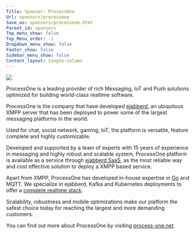 ```yaml
---
Title: Sponsor: ProcessOne
Url: sponsors/processone
Save_as: sponsors/processone.html
Parent_id: sponsors
Top_menu_show: false
Top_Menu_order: -1
Dropdown_menu_show: false
Footer_show: false
Sidebar_menu_show: false
Content_layout: single-column
---
```


![](/images/logos/process-one.png)

ProcessOne is a leading provider of rich Messaging, IoT and Push solutions optimized for building world-class realtime software.	

ProcessOne is the company that have developed [ejabberd](https://ejabberd.im), an ubiquitous XMPP server that has been deployed to power some of the largest messaging platforms in the world.	

Used for chat, social network, gaming, IoT, the platform is versatile, feature complete and highly customizable.	

Developed and supported by a team of experts with 15 years of experience in messaging and highly robust and scalable system, ProcessOne platform is available as a service through [ejabberd SaaS](https://ejabberd-saas.com), as the most reliable way and cost effective solution to deploy a XMPP based service.	

Apart from XMPP, ProcessOne has developed in-house expertise in [Go](https://www.process-one.net/en/solutions/go_golang_software_development) and MQTT. We specialize in ejabberd, Kafka and Kubernetes deployments to offer a [complete realtime stack](https://www.process-one.net/en/solutions/fluux).	

Scalability, robustness and mobile optimizations make our platform the safest choice today for reaching the largest and more demanding customers.	

You can find out more about ProcessOne by visiting [process-one.net](https://www.process-one.net/).
